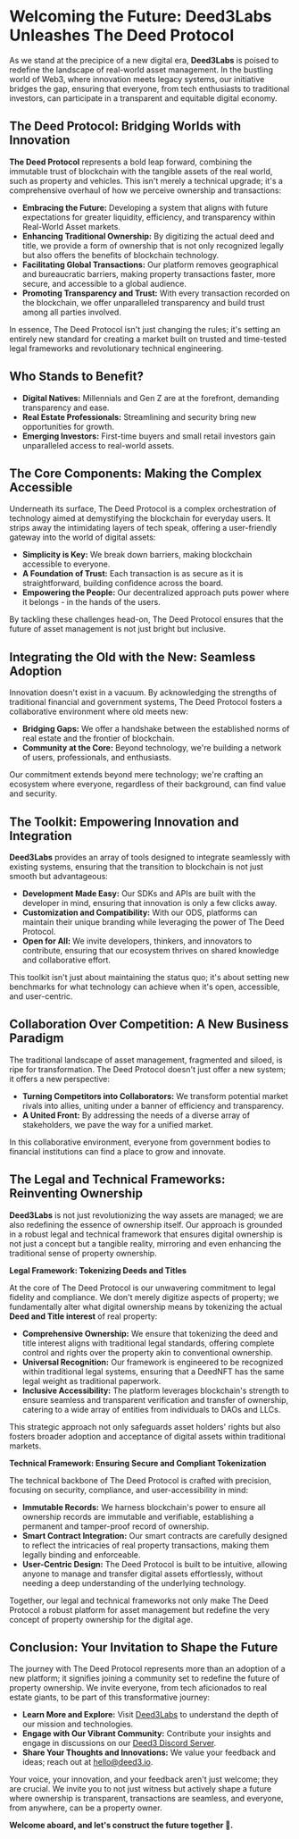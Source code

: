 # Welcoming the Future: Deed3Labs Unleashes The Deed Protocol

As we stand at the precipice of a new digital era, **Deed3Labs** is poised to redefine the landscape of real-world asset management. In the bustling world of Web3, where innovation meets legacy systems, our initiative bridges the gap, ensuring that everyone, from tech enthusiasts to traditional investors, can participate in a transparent and equitable digital economy.

## The Deed Protocol: Bridging Worlds with Innovation

**The Deed Protocol** represents a bold leap forward, combining the immutable trust of blockchain with the tangible assets of the real world, such as property and vehicles. This isn't merely a technical upgrade; it's a comprehensive overhaul of how we perceive ownership and transactions:
- **Embracing the Future:** Developing a system that aligns with future expectations for greater liquidity, efficiency, and transparency within Real-World Asset markets.
- **Enhancing Traditional Ownership:** By digitizing the actual deed and title, we provide a form of ownership that is not only recognized legally but also offers the benefits of blockchain technology.
- **Facilitating Global Transactions:** Our platform removes geographical and bureaucratic barriers, making property transactions faster, more secure, and accessible to a global audience.
- **Promoting Transparency and Trust:** With every transaction recorded on the blockchain, we offer unparalleled transparency and build trust among all parties involved.

In essence, The Deed Protocol isn't just changing the rules; it's setting an entirely new standard for creating a market built on trusted and time-tested legal frameworks and revolutionary technical engineering.

## Who Stands to Benefit?

- **Digital Natives:** Millennials and Gen Z are at the forefront, demanding transparency and ease.
- **Real Estate Professionals:** Streamlining and security bring new opportunities for growth.
- **Emerging Investors:** First-time buyers and small retail investors gain unparalleled access to real-world assets.

## The Core Components: Making the Complex Accessible

Underneath its surface, The Deed Protocol is a complex orchestration of technology aimed at demystifying the blockchain for everyday users. It strips away the intimidating layers of tech speak, offering a user-friendly gateway into the world of digital assets:
- **Simplicity is Key:** We break down barriers, making blockchain accessible to everyone.
- **A Foundation of Trust:** Each transaction is as secure as it is straightforward, building confidence across the board.
- **Empowering the People:** Our decentralized approach puts power where it belongs - in the hands of the users.

By tackling these challenges head-on, The Deed Protocol ensures that the future of asset management is not just bright but inclusive.

## Integrating the Old with the New: Seamless Adoption

Innovation doesn't exist in a vacuum. By acknowledging the strengths of traditional financial and government systems, The Deed Protocol fosters a collaborative environment where old meets new:
- **Bridging Gaps:** We offer a handshake between the established norms of real estate and the frontier of blockchain.
- **Community at the Core:** Beyond technology, we're building a network of users, professionals, and enthusiasts.

Our commitment extends beyond mere technology; we're crafting an ecosystem where everyone, regardless of their background, can find value and security.

## The Toolkit: Empowering Innovation and Integration

**Deed3Labs** provides an array of tools designed to integrate seamlessly with existing systems, ensuring that the transition to blockchain is not just smooth but advantageous:
- **Development Made Easy:** Our SDKs and APIs are built with the developer in mind, ensuring that innovation is only a few clicks away.
- **Customization and Compatibility:** With our ODS, platforms can maintain their unique branding while leveraging the power of The Deed Protocol.
- **Open for All:** We invite developers, thinkers, and innovators to contribute, ensuring that our ecosystem thrives on shared knowledge and collaborative effort.

This toolkit isn't just about maintaining the status quo; it's about setting new benchmarks for what technology can achieve when it's open, accessible, and user-centric.

## Collaboration Over Competition: A New Business Paradigm

The traditional landscape of asset management, fragmented and siloed, is ripe for transformation. The Deed Protocol doesn't just offer a new system; it offers a new perspective:
- **Turning Competitors into Collaborators:** We transform potential market rivals into allies, uniting under a banner of efficiency and transparency.
- **A United Front:** By addressing the needs of a diverse array of stakeholders, we pave the way for a unified market.

In this collaborative environment, everyone from government bodies to financial institutions can find a place to grow and innovate.

## The Legal and Technical Frameworks: Reinventing Ownership

**Deed3Labs** is not just revolutionizing the way assets are managed; we are also redefining the essence of ownership itself. Our approach is grounded in a robust legal and technical framework that ensures digital ownership is not just a concept but a tangible reality, mirroring and even enhancing the traditional sense of property ownership.

**Legal Framework: Tokenizing Deeds and Titles**

At the core of The Deed Protocol is our unwavering commitment to legal fidelity and compliance. We don't merely digitize aspects of property; we fundamentally alter what digital ownership means by tokenizing the actual **Deed and Title interest** of real property:
- **Comprehensive Ownership:** We ensure that tokenizing the deed and title interest aligns with traditional legal standards, offering complete control and rights over the property akin to conventional ownership.
- **Universal Recognition:** Our framework is engineered to be recognized within traditional legal systems, ensuring that a DeedNFT has the same legal weight as traditional paperwork.
- **Inclusive Accessibility:** The platform leverages blockchain's strength to ensure seamless and transparent verification and transfer of ownership, catering to a wide array of entities from individuals to DAOs and LLCs.

This strategic approach not only safeguards asset holders' rights but also fosters broader adoption and acceptance of digital assets within traditional markets.

**Technical Framework: Ensuring Secure and Compliant Tokenization**

The technical backbone of The Deed Protocol is crafted with precision, focusing on security, compliance, and user-accessibility in mind:
- **Immutable Records:** We harness blockchain's power to ensure all ownership records are immutable and verifiable, establishing a permanent and tamper-proof record of ownership.
- **Smart Contract Integration:** Our smart contracts are carefully designed to reflect the intricacies of real property transactions, making them legally binding and enforceable.
- **User-Centric Design:** The Deed Protocol is built to be intuitive, allowing anyone to manage and transfer digital assets effortlessly, without needing a deep understanding of the underlying technology.

Together, our legal and technical frameworks not only make The Deed Protocol a robust platform for asset management but redefine the very concept of property ownership for the digital age.

## Conclusion: Your Invitation to Shape the Future

The journey with The Deed Protocol represents more than an adoption of a new platform; it signifies joining a community set to redefine the future of property ownership. We invite everyone, from tech aficionados to real estate giants, to be part of this transformative journey:
- **Learn More and Explore:** Visit [Deed3Labs](https://deed3.io) to understand the depth of our mission and technologies.
- **Engage with Our Vibrant Community:** Contribute your insights and engage in discussions on our [Deed3 Discord Server](https://discord.gg/yourserver).
- **Share Your Thoughts and Innovations:** We value your feedback and ideas; reach out at hello@deed3.io.

Your voice, your innovation, and your feedback aren't just welcome; they are crucial. We invite you to not just witness but actively shape a future where ownership is transparent, transactions are seamless, and everyone, from anywhere, can be a property owner. 


**Welcome aboard, and let's construct the future together 🤝.**
